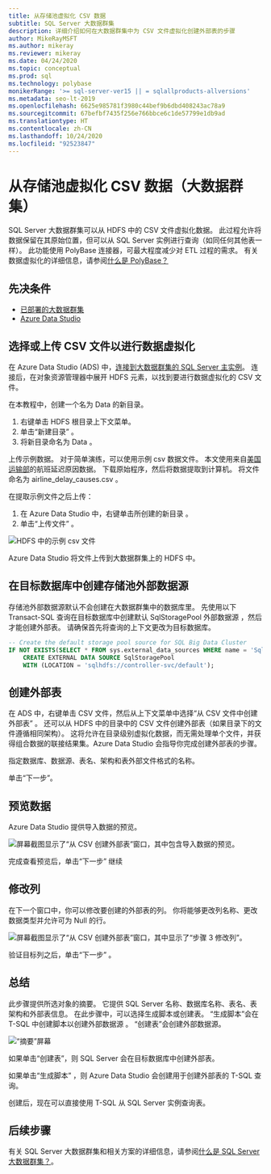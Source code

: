 ```yaml
---
title: 从存储池虚拟化 CSV 数据
subtitle: SQL Server 大数据群集
description: 详细介绍如何在大数据群集中为 CSV 文件虚拟化创建外部表的步骤
author: MikeRayMSFT
ms.author: mikeray
ms.reviewer: mikeray
ms.date: 04/24/2020
ms.topic: conceptual
ms.prod: sql
ms.technology: polybase
monikerRange: '>= sql-server-ver15 || = sqlallproducts-allversions'
ms.metadata: seo-lt-2019
ms.openlocfilehash: 6625e985781f3980c44bef9b6dbd408243ac78a9
ms.sourcegitcommit: 67befbf7435f256e766bbce6c1de57799e1db9ad
ms.translationtype: HT
ms.contentlocale: zh-CN
ms.lasthandoff: 10/24/2020
ms.locfileid: "92523847"
---
```

# <a name="virtualize-csv-data-from-storage-pool-big-data-clusters"></a>从存储池虚拟化 CSV 数据（大数据群集）

SQL Server 大数据群集可以从 HDFS 中的 CSV 文件虚拟化数据。 此过程允许将数据保留在其原始位置，但可以从 SQL Server 实例进行查询（如同任何其他表一样）。 此功能使用 PolyBase 连接器，可最大程度减少对 ETL 过程的需求。 有关数据虚拟化的详细信息，请参阅[什么是 PolyBase？](../relational-databases/polybase/polybase-guide.md)

## <a name="prerequisites"></a>先决条件

- [已部署的大数据群集](deployment-guidance.md)
- [Azure Data Studio](../azure-data-studio/download-azure-data-studio.md)

## <a name="select-or-upload-a-csv-file-for-data-virtualization"></a>选择或上传 CSV 文件以进行数据虚拟化 

在 Azure Data Studio (ADS) 中，[连接到大数据群集的 SQL Server 主实例](connect-to-big-data-cluster.md#master)。 连接后，在对象资源管理器中展开 HDFS 元素，以找到要进行数据虚拟化的 CSV 文件。 

在本教程中，创建一个名为 Data  的新目录。

1. 右键单击 HDFS 根目录上下文菜单。
2. 单击“新建目录”  。
3. 将新目录命名为 Data  。

上传示例数据。 对于简单演练，可以使用示例 csv 数据文件。 本文使用来自[美国运输部](https://www.transtats.bts.gov/OT_Delay/OT_DelayCause1.asp?pn=1)的航班延迟原因数据。 下载原始程序，然后将数据提取到计算机。 将文件命名为 airline_delay_causes.csv  。

在提取示例文件之后上传：

1. 在 Azure Data Studio 中，右键单击所创建的新目录  。 
2. 单击“上传文件”  。

![HDFS 中的示例 csv 文件](media/data-virtualization/100-csv-sample-file-hdfs.png)

Azure Data Studio 将文件上传到大数据群集上的 HDFS 中。

## <a name="create-the-storage-pool-external-data-source-in-your-target-database"></a>在目标数据库中创建存储池外部数据源

存储池外部数据源默认不会创建在大数据群集中的数据库里。 先使用以下 Transact-SQL 查询在目标数据库中创建默认 SqlStoragePool 外部数据源  ，然后才能创建外部表。 请确保首先将查询的上下文更改为目标数据库。

```sql
-- Create the default storage pool source for SQL Big Data Cluster
IF NOT EXISTS(SELECT * FROM sys.external_data_sources WHERE name = 'SqlStoragePool')
    CREATE EXTERNAL DATA SOURCE SqlStoragePool
    WITH (LOCATION = 'sqlhdfs://controller-svc/default');
```

## <a name="create-the-external-table"></a>创建外部表

在 ADS 中，右键单击 CSV 文件，然后从上下文菜单中选择“从 CSV 文件中创建外部表”  。 还可以从 HDFS 中的目录中的 CSV 文件创建外部表（如果目录下的文件遵循相同架构）。 这将允许在目录级别虚拟化数据，而无需处理单个文件，并获得组合数据的联接结果集。Azure Data Studio 会指导你完成创建外部表的步骤。

指定数据库、数据源、表名、架构和表外部文件格式的名称。

单击“下一步”。 

## <a name="preview-data"></a>预览数据

Azure Data Studio 提供导入数据的预览。

![屏幕截图显示了“从 CSV 创建外部表”窗口，其中包含导入数据的预览。](media/data-virtualization/130-csv-preview-data.png)

完成查看预览后，单击“下一步”  继续

## <a name="modify-columns"></a>修改列

在下一个窗口中，你可以修改要创建的外部表的列。 你将能够更改列名称、更改数据类型并允许可为 Null 的行。 

![屏幕截图显示了“从 CSV 创建外部表”窗口，其中显示了“步骤 3 修改列”。](media/data-virtualization/140-csv-modify-columns.png)

验证目标列之后，单击“下一步”  。

## <a name="summary"></a>总结

此步骤提供所选对象的摘要。 它提供 SQL Server 名称、数据库名称、表名、表架构和外部表信息。 在此步骤中，可以选择生成脚本或创建表。 “生成脚本”会在 T-SQL 中创建脚本以创建外部数据源  。 “创建表”会创建外部数据源。 

![“摘要”屏幕](media/data-virtualization/150-csv-virtualize-data-summary.png)

如果单击“创建表”，则 SQL Server 会在目标数据库中创建外部表。 

如果单击“生成脚本”  ，则 Azure Data Studio 会创建用于创建外部表的 T-SQL 查询。

创建后，现在可以直接使用 T-SQL 从 SQL Server 实例查询表。

## <a name="next-steps"></a>后续步骤

有关 SQL Server 大数据群集和相关方案的详细信息，请参阅[什么是 SQL Server 大数据群集？](big-data-cluster-overview.md)。
